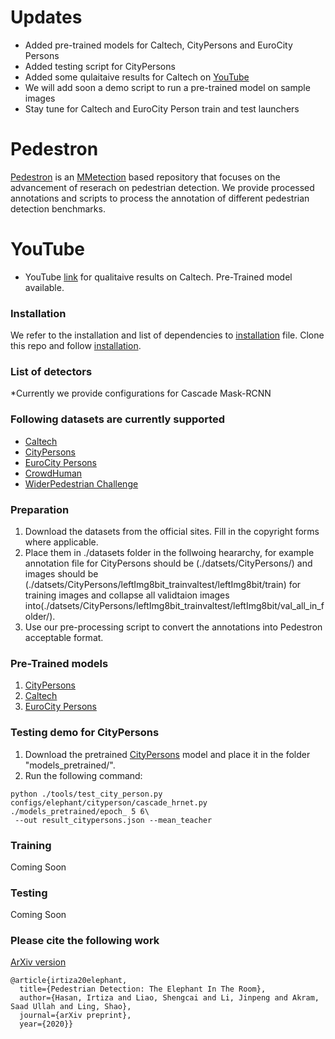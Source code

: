 # **Updates**
* Added pre-trained models for Caltech, CityPersons and EuroCity Persons
* Added testing script for CityPersons
* Added some qulaitaive results for Caltech on [YouTube](https://www.youtube.com/watch?v=cemN7JbgxWE&feature=youtu.be)
* We will add soon a demo script to run a pre-trained model on sample images
* Stay tune for Caltech and EuroCity Person train and test launchers
 



# Pedestron
[Pedestron](https://128.84.21.199/pdf/2003.08799.pdf) is an [MMetection](https://github.com/open-mmlab/mmdetection) based repository that focuses on the advancement of reserach on pedestrian detection.
We provide processed annotations and scripts to process the annotation of different pedestrian detection benchmarks.

# YouTube
* YouTube [link](https://www.youtube.com/watch?v=cemN7JbgxWE&feature=youtu.be)  for qualitaive results on Caltech. Pre-Trained model available.

### Installation
We refer to the installation and list of dependencies to [installation](https://github.com/hasanirtiza/Pedestron/blob/master/INSTALL.md) file.
Clone this repo and follow [installation](https://github.com/hasanirtiza/Pedestron/blob/master/INSTALL.md).

### List of detectors

*Currently we provide configurations for Cascade Mask-RCNN  


### Following datasets are currently supported 
* [Caltech](http://www.vision.caltech.edu/Image_Datasets/CaltechPedestrians/)
* [CityPersons](https://bitbucket.org/shanshanzhang/citypersons/src/default/)
* [EuroCity Persons](https://eurocity-dataset.tudelft.nl/)
* [CrowdHuman](https://www.crowdhuman.org/)
* [WiderPedestrian Challenge](https://competitions.codalab.org/competitions/20132)


### Preparation
1. Download the datasets from the official sites. Fill in the copyright forms where applicable. 
2. Place them in ./datasets folder in the follwoing heararchy, for example annotation file for CityPersons should be (./datsets/CityPersons/) and images should be
 (./datsets/CityPersons/leftImg8bit_trainvaltest/leftImg8bit/train) for training images and collapse all validtaion images into(./datsets/CityPersons/leftImg8bit_trainvaltest/leftImg8bit/val_all_in_folder/). 
3. Use our pre-processing script to convert the annotations into Pedestron acceptable format.


### Pre-Trained models
1) [CityPersons](https://drive.google.com/open?id=1B487ljaU9FxTSFaLoirOSqadZ-39QEH8)
2) [Caltech](https://drive.google.com/open?id=1HkoUPlONSF04AKsPkde4gmDLMBf_vrnv)
3) [EuroCity Persons](https://drive.google.com/open?id=1GzB3O1JxPN5EusJSyl7rl9h0sQAVKf15)


### Testing demo for CityPersons
1) Download the pretrained [CityPersons](https://drive.google.com/open?id=1B487ljaU9FxTSFaLoirOSqadZ-39QEH8) model and place it in the folder "models_pretrained/".
2) Run the following command:

```shell 
python ./tools/test_city_person.py configs/elephant/cityperson/cascade_hrnet.py ./models_pretrained/epoch_ 5 6\
 --out result_citypersons.json --mean_teacher 
```

### Training
Coming Soon

### Testing
Coming Soon

### Please cite the following work
[ArXiv version](https://128.84.21.199/pdf/2003.08799.pdf)
```
@article{irtiza20elephant,
  title={Pedestrian Detection: The Elephant In The Room},
  author={Hasan, Irtiza and Liao, Shengcai and Li, Jinpeng and Akram, Saad Ullah and Ling, Shao},
  journal={arXiv preprint},
  year={2020}}
```
